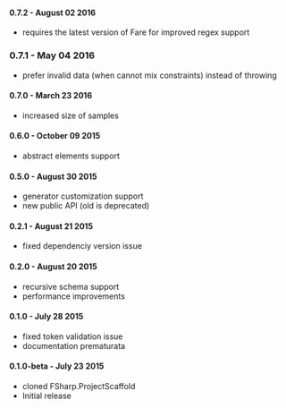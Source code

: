 #### 0.7.2 - August 02 2016
* requires the latest version of Fare for improved regex support


### 0.7.1 - May 04 2016
* prefer invalid data (when cannot mix constraints) instead of throwing


#### 0.7.0 - March 23 2016
* increased size of samples 


#### 0.6.0 - October 09 2015
* abstract elements support


#### 0.5.0 - August 30 2015
* generator customization support
* new public API (old is deprecated)


#### 0.2.1 - August 21 2015
* fixed dependenciy version issue


#### 0.2.0 - August 20 2015
* recursive schema support
* performance improvements


#### 0.1.0 - July 28 2015
* fixed token validation issue
* documentation prematurata


#### 0.1.0-beta - July 23 2015
* cloned FSharp.ProjectScaffold
* Initial release
